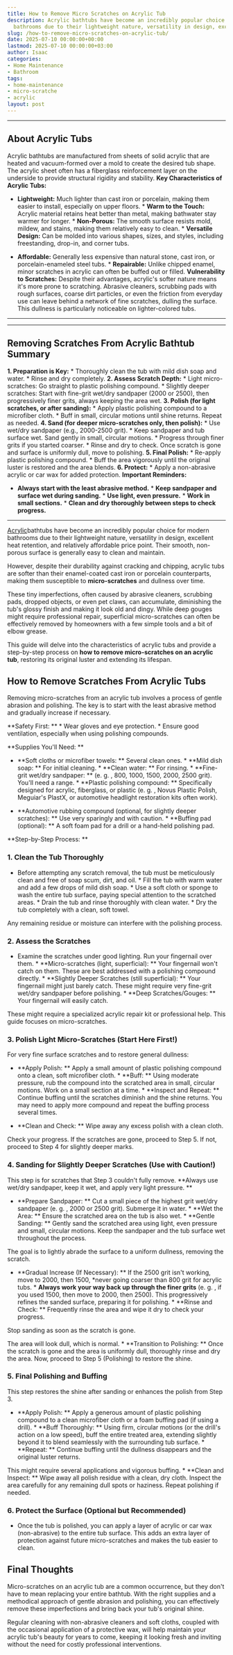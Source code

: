```yaml
---
title: How to Remove Micro Scratches on Acrylic Tub
description: Acrylic bathtubs have become an incredibly popular choice for modern
  bathrooms due to their lightweight nature, versatility in design, excellent heat...
slug: /how-to-remove-micro-scratches-on-acrylic-tub/
date: 2025-07-10 00:00:00+00:00
lastmod: 2025-07-10 00:00:00+03:00
author: Isaac
categories:
- Home Maintenance
- Bathroom
tags:
- home-maintenance
- micro-scratche
- acrylic
layout: post
---
```

---

## About Acrylic Tubs
Acrylic bathtubs are manufactured from sheets of solid acrylic that are heated and vacuum-formed over a mold to create the desired tub shape. The acrylic sheet often has a fiberglass reinforcement layer on the underside to provide structural rigidity and stability.
**Key Characteristics of Acrylic Tubs:**

* **Lightweight:** Much lighter than cast iron or porcelain, making them easier to install, especially on upper floors. * **Warm to the Touch:** Acrylic material retains heat better than metal, making bathwater stay warmer for longer. * **Non-Porous:** The smooth surface resists mold, mildew, and stains, making them relatively easy to clean. * **Versatile Design:** Can be molded into various shapes, sizes, and styles, including freestanding, drop-in, and corner tubs.

* **Affordable:** Generally less expensive than natural stone, cast iron, or porcelain-enameled steel tubs. * **Repairable:** Unlike chipped enamel, minor scratches in acrylic can often be buffed out or filled.
**Vulnerability to Scratches:**
Despite their advantages, acrylic's softer nature means it's more prone to scratching. Abrasive cleaners, scrubbing pads with rough surfaces, coarse dirt particles, or even the friction from everyday use can leave behind a network of fine scratches, dulling the surface. This dullness is particularly noticeable on lighter-colored tubs.
---
---

## Removing Scratches From Acrylic Bathtub Summary
**1. Preparation is Key:** * Thoroughly clean the tub with mild dish soap and water. * Rinse and dry completely.
**2. Assess Scratch Depth:** * Light micro-scratches: Go straight to plastic polishing compound. * Slightly deeper scratches: Start with fine-grit wet/dry sandpaper (2000 or 2500), then progressively finer grits, always keeping the area wet.
**3. Polish (for light scratches, or after sanding):** * Apply plastic polishing compound to a microfiber cloth. * Buff in small, circular motions until shine returns. Repeat as needed.
**4. Sand (for deeper micro-scratches only, then polish):** * Use wet/dry sandpaper (e.g., 2000-2500 grit). * Keep sandpaper and tub surface wet. Sand gently in small, circular motions. * Progress through finer grits if you started coarser. * Rinse and dry to check. Once scratch is gone and surface is uniformly dull, move to polishing.
**5. Final Polish:** * Re-apply plastic polishing compound. * Buff the area vigorously until the original luster is restored and the area blends.
**6. Protect:** * Apply a non-abrasive acrylic or car wax for added protection.
**Important Reminders:**

* **Always start with the least abrasive method.** * **Keep sandpaper and surface wet during sanding.** * **Use light, even pressure.** * **Work in small sections.** * **Clean and dry thoroughly between steps to check progress.**
---

[Acrylic](https://pestpolicy.com/best-acrylic-paint-for-canvas/)bathtubs have become an incredibly popular choice for modern bathrooms due to their lightweight nature, versatility in design, excellent heat retention, and relatively affordable price point. Their smooth, non-porous surface is generally easy to clean and maintain.

However, despite their durability against cracking and chipping, acrylic tubs are softer than their enamel-coated cast iron or porcelain counterparts, making them susceptible to **micro-scratches** and dullness over time.

These tiny imperfections, often caused by abrasive cleaners, scrubbing pads, dropped objects, or even pet claws, can accumulate, diminishing the tub's glossy finish and making it look old and dingy. While deep gouges might require professional repair, superficial micro-scratches can often be effectively removed by homeowners with a few simple tools and a bit of elbow grease.

This guide will delve into the characteristics of acrylic tubs and provide a step-by-step process on **how to remove micro-scratches on an acrylic tub**, restoring its original luster and extending its lifespan.

##  How to Remove Scratches From Acrylic Tubs

Removing micro-scratches from an acrylic tub involves a process of gentle abrasion and polishing. The key is to start with the least abrasive method and gradually increase if necessary.

**Safety First: ** * Wear gloves and eye protection. * Ensure good ventilation, especially when using polishing compounds.

**Supplies You'll Need: **

* **Soft cloths or microfiber towels: ** Several clean ones. * **Mild dish soap: ** For initial cleaning. * **Clean water: ** For rinsing. * **Fine-grit wet/dry sandpaper: ** (e. g. , 800, 1000, 1500, 2000, 2500 grit). You'll need a range. * **Plastic polishing compound: ** Specifically designed for acrylic, fiberglass, or plastic (e. g. , Novus Plastic Polish, Meguiar's PlastX, or automotive headlight restoration kits often work).

* **Automotive rubbing compound (optional, for slightly deeper scratches): ** Use very sparingly and with caution. * **Buffing pad (optional): ** A soft foam pad for a drill or a hand-held polishing pad.

**Step-by-Step Process: **

###  1. Clean the Tub Thoroughly

* Before attempting any scratch removal, the tub must be meticulously clean and free of soap scum, dirt, and oil. * Fill the tub with warm water and add a few drops of mild dish soap. * Use a soft cloth or sponge to wash the entire tub surface, paying special attention to the scratched areas. * Drain the tub and rinse thoroughly with clean water. * Dry the tub completely with a clean, soft towel.

Any remaining residue or moisture can interfere with the polishing process.

###  2. Assess the Scratches

* Examine the scratches under good lighting. Run your fingernail over them. * **Micro-scratches (light, superficial): ** Your fingernail won't catch on them. These are best addressed with a polishing compound directly. * **Slightly Deeper Scratches (still superficial): ** Your fingernail might just barely catch. These might require very fine-grit wet/dry sandpaper before polishing. * **Deep Scratches/Gouges: ** Your fingernail will easily catch.

These might require a specialized acrylic repair kit or professional help. This guide focuses on micro-scratches.

###  3. Polish Light Micro-Scratches (Start Here First!)

For very fine surface scratches and to restore general dullness:

* **Apply Polish: ** Apply a small amount of plastic polishing compound onto a clean, soft microfiber cloth. * **Buff: ** Using moderate pressure, rub the compound into the scratched area in small, circular motions. Work on a small section at a time. * **Inspect and Repeat: ** Continue buffing until the scratches diminish and the shine returns. You may need to apply more compound and repeat the buffing process several times.

* **Clean and Check: ** Wipe away any excess polish with a clean cloth.

Check your progress. If the scratches are gone, proceed to Step 5. If not, proceed to Step 4 for slightly deeper marks.

###  4. Sanding for Slightly Deeper Scratches (Use with Caution!)

This step is for scratches that Step 3 couldn't fully remove. **Always use wet/dry sandpaper, keep it wet, and apply very light pressure. **

* **Prepare Sandpaper: ** Cut a small piece of the highest grit wet/dry sandpaper (e. g. , 2000 or 2500 grit). Submerge it in water. * **Wet the Area: ** Ensure the scratched area on the tub is also wet. * **Gentle Sanding: ** Gently sand the scratched area using light, even pressure and small, circular motions. Keep the sandpaper and the tub surface wet throughout the process.

The goal is to lightly abrade the surface to a uniform dullness, removing the scratch.

* **Gradual Increase (If Necessary): ** If the 2500 grit isn't working, move to 2000, then 1500, *never going coarser than 800 grit for acrylic tubs. * **Always work your way back up through the finer grits** (e. g. , if you used 1500, then move to 2000, then 2500). This progressively refines the sanded surface, preparing it for polishing. * **Rinse and Check: ** Frequently rinse the area and wipe it dry to check your progress.

Stop sanding as soon as the scratch is gone.

The area will look dull, which is normal. * **Transition to Polishing: ** Once the scratch is gone and the area is uniformly dull, thoroughly rinse and dry the area. Now, proceed to Step 5 (Polishing) to restore the shine.

###  5. Final Polishing and Buffing

This step restores the shine after sanding or enhances the polish from Step 3.

* **Apply Polish: ** Apply a generous amount of plastic polishing compound to a clean microfiber cloth or a foam buffing pad (if using a drill). * **Buff Thoroughly: ** Using firm, circular motions (or the drill's action on a low speed), buff the entire treated area, extending slightly beyond it to blend seamlessly with the surrounding tub surface. * **Repeat: ** Continue buffing until the dullness disappears and the original luster returns.

This might require several applications and vigorous buffing. * **Clean and Inspect: ** Wipe away all polish residue with a clean, dry cloth. Inspect the area carefully for any remaining dull spots or haziness. Repeat polishing if needed.

###  6. Protect the Surface (Optional but Recommended)

* Once the tub is polished, you can apply a layer of acrylic or car wax (non-abrasive) to the entire tub surface. This adds an extra layer of protection against future micro-scratches and makes the tub easier to clean.

##  Final Thoughts

Micro-scratches on an acrylic tub are a common occurrence, but they don't have to mean replacing your entire bathtub. With the right supplies and a methodical approach of gentle abrasion and polishing, you can effectively remove these imperfections and bring back your tub's original shine.

Regular cleaning with non-abrasive cleaners and soft cloths, coupled with the occasional application of a protective wax, will help maintain your acrylic tub's beauty for years to come, keeping it looking fresh and inviting without the need for costly professional interventions.